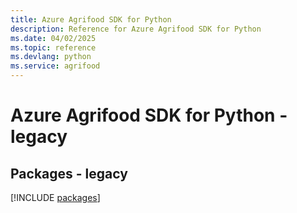 ```yaml
---
title: Azure Agrifood SDK for Python
description: Reference for Azure Agrifood SDK for Python
ms.date: 04/02/2025
ms.topic: reference
ms.devlang: python
ms.service: agrifood
---
```

# Azure Agrifood SDK for Python - legacy
## Packages - legacy
[!INCLUDE [packages](agrifood-index.md)]